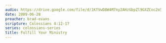 ```yaml
---
audio: https://drive.google.com/file/d/1KfVwD8W4M7ny2AHzGbpZl9GXZCoc2o5T/view
date: 2009-06-28
preacher: brad-evans
scripture: Colossians 4:12-17
series: colossians-series
title: Fulfill Your Ministry
---
```

